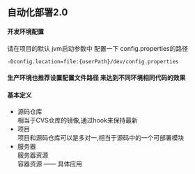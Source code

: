 ## 自动化部署2.0 #

#### 开发环境配置
 请在项目的默认 jvm启动参数中 配置一下 config.properties的路径
~~~~
-Dconfig.location=file:{userPath}/dev/config.properties
~~~~

#### 生产环境也推荐设置配置文件路径 来达到不同环境相同代码的效果


#### 基本定义
- 源码仓库  
    相当于CVS仓库的镜像,通过hook来保持最新
- 项目  
    项目和源码仓库可以是多对一,相当于源码中的一个可部署模块
- 服务器  
    服务器资源  
    容器资源 —— 具体应用